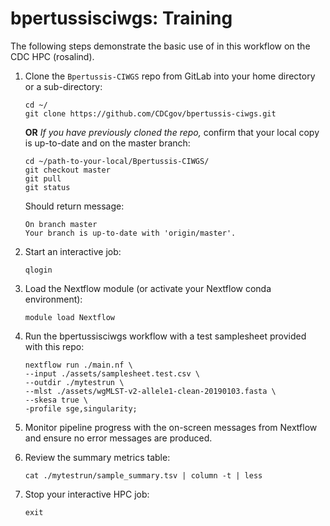 # bpertussisciwgs: Training

The following steps demonstrate the basic use of in this workflow on the CDC HPC (rosalind).  


1. Clone the `Bpertussis-CIWGS` repo from GitLab into your home directory or a sub-directory:  
    ```consol
    cd ~/
    git clone https://github.com/CDCgov/bpertussis-ciwgs.git
    ```
    **OR** *If you have previously cloned the repo,* confirm that your local copy is up-to-date and on the master branch:
    ```consol
    cd ~/path-to-your-local/Bpertussis-CIWGS/
    git checkout master
    git pull
    git status
    ```
      

    Should return message:  
    
    ```consol
    On branch master
    Your branch is up-to-date with 'origin/master'.
    ```

1. Start an interactive job:
    ```consol
    qlogin
    ```

1. Load the Nextflow module (or activate your Nextflow conda environment):  
    ```consol
    module load Nextflow
    ```

1. Run the bpertussisciwgs workflow with a test samplesheet provided with this repo:  
    ```consol
    nextflow run ./main.nf \
    --input ./assets/samplesheet.test.csv \
    --outdir ./mytestrun \
    --mlst ./assets/wgMLST-v2-allele1-clean-20190103.fasta \
    --skesa true \
    -profile sge,singularity;
    ```

1. Monitor pipeline progress with the on-screen messages from Nextflow and ensure no error messages are produced.  

1. Review the summary metrics table:  
    ```consol
    cat ./mytestrun/sample_summary.tsv | column -t | less

    ```
1. Stop your interactive HPC job:
    ```consol
    exit
    ```
